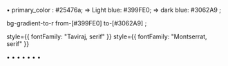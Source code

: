 • primary_color : #25476a;
=> Light blue: #399FE0;
=> dark blue: #3062A9 ;

bg-gradient-to-r from-[#399FE0] to-[#3062A9] ;

 style={{ fontFamily: "Taviraj, serif" }}
 style={{ fontFamily: "Montserrat, serif" }}

•
• 
•
•
•
•
•
